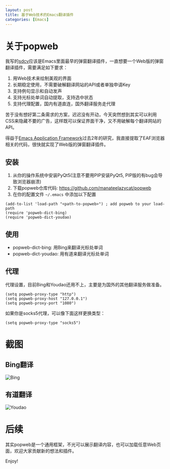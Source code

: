 ```yaml
---
layout: post
title: 基于Web技术的Emacs翻译插件
categories: [Emacs]
---
```


# 关于popweb
我写的[sdcv](https://github.com/manateelazycat/sdcv)应该是Emacs里面最早的弹窗翻译插件，一直想要一个Web版的弹窗翻译插件，需要满足如下要求：

1. 用Web技术来绘制美观的界面
2. 长期稳定使用，不需要破解翻译网站的API或者单独申请Key
3. 支持例句显示和自动发声
4. 支持光标处单词自动提取，支持选中状态
5. 支持代理配置，国内有道直连，国外翻译服务走代理

苦于没有想好第二条需求的方案，迟迟没有开动，今天突然想到其实可以利用CSS来隐藏不要的广告，这样既可以保证界面干净，又不用破解每个翻译网站的API。

得益于[Emacs Application Framework](https://github.com/emacs-eaf/emacs-application-framework)过去2年的研究，我直接提取了EAF浏览器相关的代码，很快就实现了Web版的弹窗翻译插件。

## 安装
1. 从你的操作系统中安装PyQt5(注意不要用PIP安装PyQt5, PIP版的有bug会导致浏览器崩溃)
2. 下载popweb仓库代码: https://github.com/manateelazycat/popweb
3. 在你的配置文件 `~/.emacs` 中添加以下配置
```elisp
(add-to-list 'load-path "<path-to-popweb>") ; add popweb to your load-path
(require 'popweb-dict-bing)
(require 'popweb-dict-youdao)
```

## 使用
* popweb-dict-bing: 用Bing来翻译光标处单词
* popweb-dict-youdao: 用有道来翻译光标处单词

## 代理
代理设置，目前Bing和Youdao还用不上，主要是为国外的其他翻译服务做准备。

```Elisp
(setq popweb-proxy-type "http")
(setq popweb-proxy-host "127.0.0.1")
(setq popweb-proxy-port "1080")
```

如果你是socks5代理，可以像下面这样更换类型：

```Elisp
(setq popweb-proxy-type "socks5")
```

# 截图
## Bing翻译
![Bing]({{site.url}}/pics/popweb/dict-bing.png)

## 有道翻译
![Youdao]({{site.url}}/pics/popweb/dict-youdao.png)

# 后续
其实popweb是一个通用框架，不光可以展示翻译内容，也可以加载任意Web页面，欢迎大家贡献新的想法和插件。

Enjoy!
